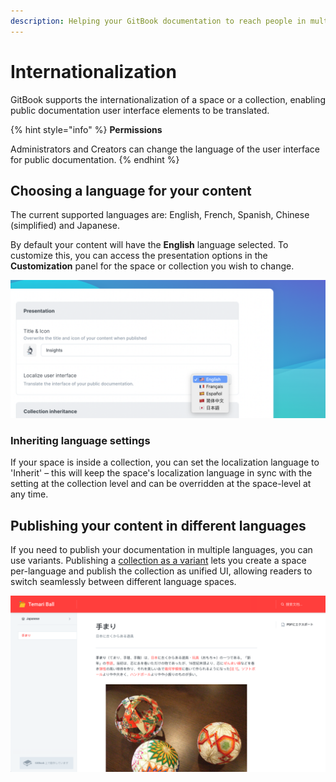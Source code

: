 ```yaml
---
description: Helping your GitBook documentation to reach people in multiple languages.
---
```


# Internationalization

GitBook supports the internationalization of a space or a collection, enabling public documentation user interface elements to be translated.

{% hint style="info" %}
**Permissions**

Administrators and Creators can change the language of the user interface for public documentation.
{% endhint %}

## Choosing a language for your content

The current supported languages are: English, French, Spanish, Chinese (simplified) and Japanese.

By default your content will have the **English** language selected. To customize this, you can access the presentation options in the **Customization** panel for the space or collection you wish to change.

![](<../.gitbook/assets/Localize (1).png>)

### Inheriting language settings

If your space is inside a collection, you can set the localization language to 'Inherit' – this will keep the space's localization language in sync with the setting at the collection level and can be overridden at the space-level at any time.

## Publishing your content in different languages

If you need to publish your documentation in multiple languages, you can use variants. Publishing a [collection as a variant](../getting-started/publishing/collection-publishing.md#collections-as-variants) lets you create a space per-language and publish the collection as unified UI, allowing readers to switch seamlessly between different language spaces.

![An example of a translated documentation in Japanese.](../.gitbook/assets/screenshot-2019-12-26-at-13.52.58.png)
